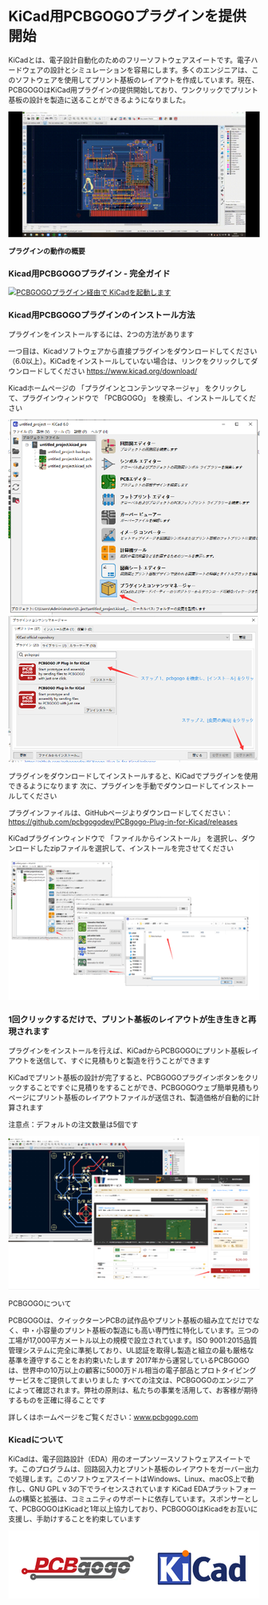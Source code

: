 # KiCad用PCBGOGOプラグインを提供開始


KiCadとは、電子設計自動化のためのフリーソフトウェアスイートです。電子ハードウェアの設計とシミュレーションを容易にします。多くのエンジニアは、このソフトウェアを使用してプリント基板のレイアウトを作成しています。現在、PCBGOGOはKiCad用プラグインの提供開始しており、ワンクリックでプリント基板の設計を製造に送ることができるようになりました。

![gif](https://github.com/pcbgogodev/PCBgogo-Plug-in-for-Kicad/blob/main/tutor.gif)

**プラグインの動作の概要**

### Kicad用PCBGOGOプラグイン - 完全ガイド

[![PCBGOGOプラグイン経由で KiCadを起動します](https://res.cloudinary.com/marcomontalbano/image/upload/v1664503748/video_to_markdown/images/youtube--nrD2UYZUigQ-c05b58ac6eb4c4700831b2b3070cd403.jpg)](https://www.youtube.com/embed/nrD2UYZUigQ "PCBGOGO_Plugin for Kicad")


### Kicad用PCBGOGOプラグインのインストール方法

プラグインをインストールするには、2つの方法があります

一つ目は、Kicadソフトウェアから直接プラグインをダウンロードしてください（6.0以上）。KiCadをインストールしていない場合は、リンクをクリックしてダウンロードしてください
https://www.kicad.org/download/

Kicadホームページの 「プラグインとコンテンツマネージャ」 をクリックして、プラグインウィンドウで 「PCBGOGO」 を検索し、インストールしてください

![image](https://github.com/pcbgogodev/PCBgogo-Plug-in-for-Kicad/blob/main/JP1.png)
![image](https://github.com/pcbgogodev/PCBgogo-Plug-in-for-Kicad/blob/main/JP2.png)

プラグインをダウンロードしてインストールすると、KiCadでプラグインを使用できるようになります
次に、プラグインを手動でダウンロードしてインストールしてください


プラグインファイルは、GitHubページよりダウンロードしてください：
https://github.com/pcbgogodev/PCBgogo-Plug-in-for-Kicad/releases

KiCadプラグインウィンドウで 「ファイルからインストール」 を選択し、ダウンロードしたzipファイルを選択して、インストールを完させてください

![image](https://github.com/pcbgogodev/PCBgogo-Plug-in-for-Kicad/blob/main/JP3.png)


### 1回クリックするだけで、プリント基板のレイアウトが生き生きと再現されます

プラグインをインストールを行えば、KiCadからPCBGOGOにプリント基板レイアウトを送信して、すぐに見積もりと製造を行うことができます

KiCadでプリント基板の設計が完了すると、PCBGOGOプラグインボタンをクリックすることですぐに見積りをすることができ、PCBGOGOウェブ簡単見積もりページにプリント基板のレイアウトファイルが送信され、製造価格が自動的に計算されます

注意点：デフォルトの注文数量は5個です

![image](https://github.com/pcbgogodev/PCBgogo-Plug-in-for-Kicad/blob/main/JP4.png)


PCBGOGOについて

PCBGOGOは、クイックターンPCBの試作品やプリント基板の組み立てだけでなく、中・小容量のプリント基板の製造にも高い専門性に特化しています。三つの工場が17,000平方メートル以上の規模で設立されています。ISO 9001:2015品質管理システムに完全に準拠しており、UL認証を取得し製造と組立の最も厳格な基準を遵守することをお約束いたします
2017年から運営しているPCBGOGOは、世界中の10万以上の顧客に5000万ドル相当の電子部品とプロトタイピングサービスをご提供してまいりました
すべての注文は、PCBGOGOのエンジニアによって確認されます。弊社の原則は、私たちの事業を活用して、お客様が期待するものを正確に得ることです

詳しくはホームページをご覧ください：www.pcbgogo.com

### Kicadについて

KiCadは、電子回路設計（EDA）用のオープンソースソフトウェアスイートです。このプログラムは、回路図入力とプリント基板のレイアウトをガーバー出力で処理します。このソフトウェアスイートはWindows、Linux、macOS上で動作し、GNU GPL v 3の下でライセンスされています
KiCad EDAプラットフォームの構築と拡張は、コミュニティのサポートに依存しています。スポンサーとして、PCBGOGOはKicadと1年以上協力しており、PCBGOGOはKicadをお互いに支援し、手助けすることを約束しています

![image](https://github.com/pcbgogodev/PCBgogo-Plug-in-for-Kicad/blob/main/p5.png)


